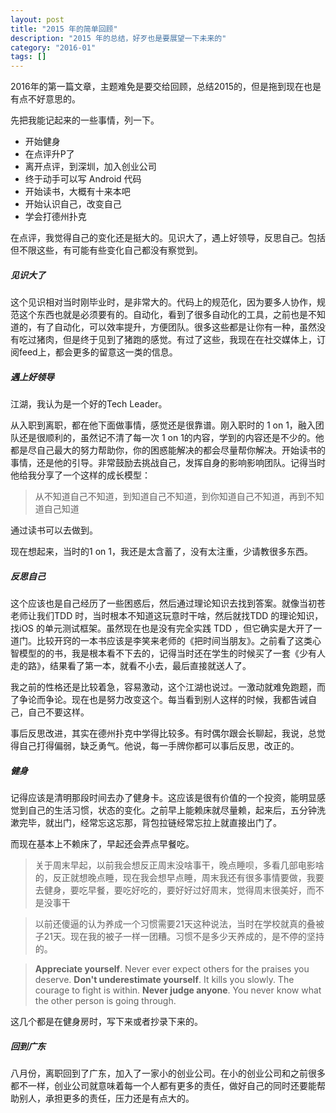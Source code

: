 ```yaml
---
layout: post
title: "2015 年的简单回顾"
description: "2015 年的总结，好歹也是要展望一下未来的"
category: "2016-01"
tags: []
---
```


2016年的第一篇文章，主题难免是要交给回顾，总结2015的，但是拖到现在也是有点不好意思的。

先把我能记起来的一些事情，列一下。

* 开始健身
* 在点评升P了
* 离开点评，到深圳，加入创业公司
* 终于动手可以写 Android 代码
* 开始读书，大概有十来本吧
* 开始认识自己，改变自己
* 学会打德州扑克

在点评，我觉得自己的变化还是挺大的。见识大了，遇上好领导，反思自己。包括但不限这些，有可能有些变化自己都没有察觉到。

##### 见识大了

这个见识相对当时刚毕业时，是非常大的。代码上的规范化，因为要多人协作，规范这个东西也就是必须要有的。自动化，看到了很多自动化的工具，之前也是不知道的，有了自动化，可以效率提升，方便团队。很多这些都是让你有一种，虽然没有吃过猪肉，但是终于见到了猪跑的感觉。有过了这些，我现在在社交媒体上，订阅feed上，都会更多的留意这一类的信息。

##### 遇上好领导

江湖，我认为是一个好的Tech Leader。

从入职到离职，都在他下面做事情，感觉还是很靠谱。刚入职时的 1 on 1，融入团队还是很顺利的，虽然记不清了每一次 1 on 1的内容，学到的内容还是不少的。他都是尽自己最大的努力帮助你，你的困惑能解决的都会尽量帮你解决。开始读书的事情，还是他的引导。非常鼓励去挑战自己，发挥自身的影响影响团队。记得当时他给我分享了一个这样的成长模型：

> 从不知道自己不知道，到知道自己不知道，到你知道自己不知道，再到不知道自己知道

通过读书可以去做到。

现在想起来，当时的1 on 1，我还是太含蓄了，没有太注重，少请教很多东西。

##### 反思自己

这个应该也是自己经历了一些困惑后，然后通过理论知识去找到答案。就像当初苍老师让我们TDD 时，当时根本不知道这玩意时干啥，然后就找TDD 的理论知识，找iOS 的单元测试框架。虽然现在也是没有完全实践 TDD ，但它确实是大开了一道门。比较开窍的一本书应该是李笑来老师的《把时间当朋友》。之前看了这类心智模型的的书，我是根本看不下去的，记得当时还在学生的时候买了一套《少有人走的路》，结果看了第一本，就看不小去，最后直接就送人了。

我之前的性格还是比较着急，容易激动，这个江湖也说过。一激动就难免跑题，而了争论而争论。现在也是努力改变这个。每当看到别人这样的时候，我都告诫自己，自己不要这样。

事后反思改进，其实在德州扑克中学得比较多。有时偶尔跟会长聊起，我说，总觉得自己打得偏弱，缺乏勇气。他说，每一手牌你都可以事后反思，改正的。


##### 健身

记得应该是清明那段时间去办了健身卡。这应该是很有价值的一个投资，能明显感觉到自己的生活习惯，状态的变化。之前早上能赖床就尽量赖，起来后，五分钟洗漱完毕，就出门，经常忘这忘那，背包拉链经常忘拉上就直接出门了。

而现在基本上不赖床了，早起还会弄点早餐吃。

> 关于周末早起，以前我会想反正周末没啥事干，晚点睡呗，多看几部电影啥的，反正就想晚点睡，现在我会想早点睡，周末我还有很多事情要做，我要去健身，要吃早餐，要吃好吃的，要好好过好周末，觉得周末很美好，而不是没事干

> 以前还傻逼的认为养成一个习惯需要21天这种说法，当时在学校就真的叠被子21天。现在我的被子一样一团糟。习惯不是多少天养成的，是不停的坚持的。

> **Appreciate yourself**. Never ever expect others for the praises you deserve.
**Don't underestimate yourself**. It kills you slowly. The courage to fight is within.
**Never judge anyone**. You never know what the other person is going through.

这几个都是在健身房时，写下来或者抄录下来的。


##### 回到广东

八月份，离职回到了广东，加入了一家小的创业公司。在小的创业公司和之前很多都不一样，创业公司就意味着每一个人都有更多的责任，做好自己的同时还要能帮助别人，承担更多的责任，压力还是有点大的。



